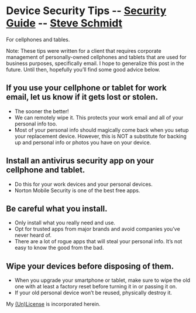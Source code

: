 
# Device Security Tips -- [Security Guide](..) -- [Steve Schmidt](/)
For cellphones and tables.

Note: These tips were written for a client that requires corporate management of personally-owned cellphones and tablets that are used for business purposes, specifically email.
I hope to generalize this post in the future.
Until then, hopefully you’ll find some good advice below.

## If you use your cellphone or tablet for work email, let us know if it gets lost or stolen.
- The sooner the better!
- We can remotely wipe it. This protects your work email and all of your personal info too.
- Most of your personal info should magically come back when you setup your replacement device. However, this is NOT a substitute for backing up and personal info or photos you have on your device.

## Install an antivirus security app on your cellphone and tablet.
- Do this for your work devices and your personal devices.
- Norton Mobile Security is one of the best free apps.

## Be careful what you install.
- Only install what you really need and use.
- Opt for trusted apps from major brands and avoid companies you’ve never heard of.
- There are a lot of rogue apps that will steal your personal info. It’s not easy to know the good from the bad.

## Wipe your devices before disposing of them.
- When you upgrade your smartphone or tablet, make sure to wipe the old one with at least a factory reset before turning it in or passing it on.
- If your old personal device won’t be reused, physically destroy it.

My [(Un)License](/UNLICENSE) is incorporated herein.
